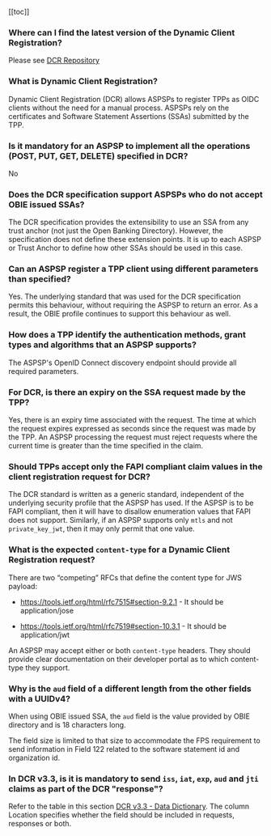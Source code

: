 [[toc]]


### **Where can I find the latest version of the Dynamic Client Registration?**

Please see [DCR Repository](https://openbankinguk.github.io/dcr-docs-pub/)

### **What is Dynamic Client Registration?**

Dynamic Client Registration (DCR) allows ASPSPs to register TPPs as OIDC clients without the need for a manual process. ASPSPs rely on the certificates and Software Statement Assertions (SSAs) submitted by the TPP.

### **Is it mandatory for an ASPSP to implement all the operations (POST, PUT, GET, DELETE) specified in DCR?**

No

### **Does the DCR specification support ASPSPs who do not accept OBIE issued SSAs?**

The DCR specification provides the extensibility to use an SSA from any trust anchor (not just the Open Banking Directory). However, the specification does not define these extension points. It is up to each ASPSP or Trust Anchor to define how other SSAs should be used in this case.

### **Can an ASPSP register a TPP client using different parameters than specified?**

Yes. The underlying standard that was used for the DCR specification permits this behaviour, without requiring the ASPSP to return an error. As a result, the OBIE profile continues to support this behaviour as well.

### **How does a TPP identify the authentication methods, grant types and algorithms that an ASPSP supports?**

The ASPSP's OpenID Connect discovery endpoint should provide all required parameters.

### **For DCR, is there an expiry on the SSA request made by the TPP?**

Yes, there is an expiry time associated with the request. The time at which the request expires expressed as seconds since the request was made by the TPP. An ASPSP processing the request must reject requests where the current time is greater than the time specified in the claim.

### **Should TPPs accept only the FAPI compliant claim values in the client registration request for DCR?**

The DCR standard is written as a generic standard, independent of the underlying security profile that the ASPSP has used. If the ASPSP is to be FAPI compliant, then it will have to disallow enumeration values that FAPI does not support. Similarly, if an ASPSP supports only `mtls` and not `private_key_jwt`, then it may only permit that one value.

### **What is the expected `content-type` for a Dynamic Client Registration request?**

There are two “competing” RFCs that define the content type for JWS payload:

* https://tools.ietf.org/html/rfc7515#section-9.2.1 - It should be application/jose

* https://tools.ietf.org/html/rfc7519#section-10.3.1 - It should be application/jwt

An ASPSP may accept either or both `content-type` headers. They should provide clear documentation on their developer portal as to which content-type they support.

### **Why is the `aud` field of a different length from the other fields with a UUIDv4?**

When using OBIE issued SSA, the `aud` field is the value provided by OBIE directory and is 18 characters long.

The field size is limited to that size to accommodate the FPS requirement to send information in Field 122 related to the software statement id and organization id.

### **In DCR v3.3, is it is mandatory to send `iss`, `iat`, `exp`, `aud` and `jti` claims as part of the DCR "response"?**

Refer to the table in this section <a href="
https://openbankinguk.github.io/dcr-docs-pub/v3.3/dynamic-client-registration.html#data-dictionary
" class="external-link" rel="nofollow">DCR v3.3 - Data Dictionary</a>. The column Location specifies whether the field should be included in requests, responses or both. 

